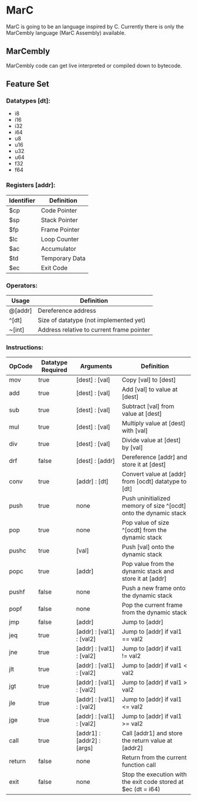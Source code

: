 # MarC

MarC is going to be an language inspired by C.
Currently there is only the MarCembly language (MarC Assembly) available.

## MarCembly

MarCembly code can get live interpreted or compiled down to bytecode.

Feature Set
---

### Datatypes [dt]:
- i8
- i16
- i32
- i64
- u8
- u16
- u32
- u64
- f32
- f64

### Registers [addr]:
Identifier | Definition
-----------|-----------
$cp | Code Pointer
$sp | Stack Pointer
$fp | Frame Pointer
$lc | Loop Counter
$ac | Accumulator
$td | Temporary Data
$ec | Exit Code

### Operators:
Usage | Definition
-----------|-----------
@[addr] | Dereference address
^[dt] | Size of datatype (not implemented yet)
~[int] | Address relative to current frame pointer

### Instructions:
OpCode | Datatype Required | Arguments | Definition
-------|-------------------|---------- | ----------
mov | true | [dest] : [val] | Copy [val] to [dest]
add | true | [dest] : [val] | Add [val] to value at [dest]
sub | true | [dest] : [val] | Subtract [val] from value at [dest]
mul | true | [dest] : [val] | Multiply value at [dest] with [val]
div | true | [dest] : [val] | Divide value at [dest] by [val]
drf | false | [dest] : [addr] | Dereference [addr] and store it at [dest]
conv | true | [addr] : [dt] | Convert value at [addr] from [ocdt] datatype to [dt]
push | true | none | Push uninitialized memory of size ^[ocdt] onto the dynamic stack
pop | true | none | Pop value of size ^[ocdt] from the dynamic stack
pushc | true | [val] | Push [val] onto the dynamic stack
popc | true | [addr] | Pop value from the dynamic stack and store it at [addr]
pushf | false | none | Push a new frame onto the dynamic stack
popf | false | none | Pop the current frame from the dynamic stack
jmp | false | [addr] | Jump to [addr]
jeq | true | [addr] : [val1] : [val2] | Jump to [addr] if val1 == val2
jne | true | [addr] : [val1] : [val2] | Jump to [addr] if val1 != val2
jlt | true | [addr] : [val1] : [val2] | Jump to [addr] if val1 < val2
jgt | true | [addr] : [val1] : [val2] | Jump to [addr] if val1 > val2
jle | true | [addr] : [val1] : [val2] | Jump to [addr] if val1 <= val2
jge | true | [addr] : [val1] : [val2] | Jump to [addr] if val1 >= val2
call | true | [addr1] : [addr2] : [args] | Call [addr1] and store the return value at [addr2]
return | false | none | Return from the current function call
exit | false | none | Stop the execution with the exit code stored at $ec (dt = i64)